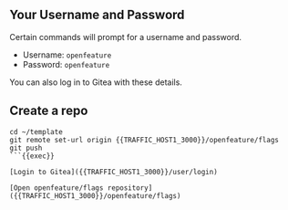 ## Your Username and Password
Certain commands will prompt for a username and password.

- Username: `openfeature`
- Password: `openfeature`

You can also log in to Gitea with these details.

## Create a repo

```
cd ~/template
git remote set-url origin {{TRAFFIC_HOST1_3000}}/openfeature/flags
git push
```{{exec}}

[Login to Gitea]({{TRAFFIC_HOST1_3000}}/user/login)

[Open openfeature/flags repository]({{TRAFFIC_HOST1_3000}}/openfeature/flags)